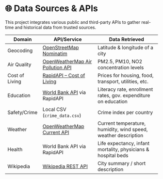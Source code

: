 # 🌐 Data Sources & APIs

This project integrates various public and third-party APIs to gather real-time and historical data from trusted sources.

| Domain          | API/Service                                                | Data Retrieved                                                  |
|-----------------|-------------------------------------------------------------|------------------------------------------------------------------|
| Geocoding       | [OpenStreetMap Nominatim](https://nominatim.openstreetmap.org/) | Latitude & longitude of a city                                  |
| Air Quality     | [OpenWeatherMap Air Pollution API](https://openweathermap.org/api/air-pollution) | PM2.5, PM10, NO2 concentration levels                           |
| Cost of Living  | [RapidAPI – Cost of Living](https://rapidapi.com/karnadi/api/cost-of-living-and-prices/) | Prices for housing, food, transport, utilities, etc.            |
| Education       | [World Bank API](https://data.worldbank.org/) via RapidAPI | Literacy rate, enrollment rates, gov. expenditure on education  |
| Safety/Crime    | Local CSV (`crime_data.csv`)                                | Crime index per country                                         |
| Weather         | [OpenWeatherMap Current API](https://openweathermap.org/current) | Current temperature, humidity, wind speed, weather description  |
| Health          | World Bank API via RapidAPI                                 | Life expectancy, infant mortality, physicians & hospital beds    |
| Wikipedia       | [Wikipedia REST API](https://www.mediawiki.org/wiki/REST_API) | City summary / short description                                |